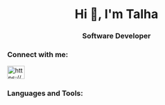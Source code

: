 <h1 align="center">Hi 👋, I'm Talha</h1>
<h3 align="center">Software Developer</h3>

<h3 align="left">Connect with me:</h3>
<p align="left">
<a href="https://twitter.com/https://x.com/thexalha" target="blank"><img align="center" src="https://raw.githubusercontent.com/rahuldkjain/github-profile-readme-generator/master/src/images/icons/Social/twitter.svg" alt="https://x.com/thexalha" height="30" width="40" /></a>
</p>

<h3 align="left">Languages and Tools:</h3>

